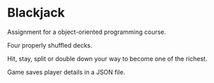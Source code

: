 # Blackjack
Assignment for a object-oriented programming course.

Four properly shuffled decks.


Hit, stay, split or double down your way to become one of the richest.


Game saves player details in a JSON file.
